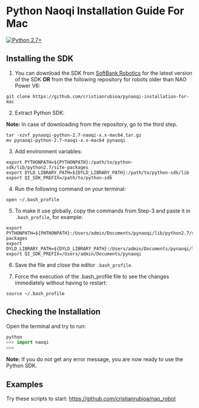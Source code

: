 # Python Naoqi Installation Guide For Mac

<div align="left">

<a href="https://www.python.org/downloads/"><img alt="Python 2.7+" src="https://img.shields.io/badge/python-2.7+-yellow.svg" /></a>


## Installing the SDK

1. You can download the SDK from [SoftBank Robotics](https://developer.softbankrobotics.com/nao6/downloads/nao6-downloads-mac) for the latest version of the SDK **OR** from the following repository for robots older than NAO Power V6:

```
git clone https://github.com/cristianrubioa/pynaoqi-installation-for-mac
```


2. Extract Python SDK: 

**Note:** In case of downloading from the repository, go to the third step.

```
tar -xzvf pynaoqi-python-2.7-naoqi-x.x-mac64.tar.gz
mv pynaoqi-python-2.7-naoqi-x.x-mac64 pynaoqi	
```


3. Add environment variables:

```
export PYTHONPATH=${PYTHONPATH}:/path/to/python-sdk/lib/python2.7/site-packages
export DYLD_LIBRARY_PATH=${DYLD_LIBRARY_PATH}:/path/to/python-sdk/lib
export QI_SDK_PREFIX=/path/to/python-sdk
```

4. Run the following command on your terminal:

``` 
open ~/.bash_profile 
```

5. To make it use globally, copy the commands from Step-3 and paste it in ```.bash_profile```, for example: 

```
export PYTHONPATH=${PHTHONPATH}:/Users/admin/Documents/pynaoqi/lib/python2.7/site-packages
export DYLD_LIBRARY_PATH=${DYLD_LIBRARY_PATH}:/Users/admin/Documents/pynaoqi/lib
export QI_SDK_PREFIX=/Users/admin/Documents/pynaoqi
```


6. Save the file and close the editor ```.bash_profile```.

7. Force the execution of the .bash_profile file to see the changes immediately without having to restart:

``` 
source ~/.bash_profile 
```


## Checking the Installation

Open the terminal and try to run:

```python
python
>>> import naoqi
>>>
```
**Note:** If you do not get any error message, you are now ready to use the Python SDK.

## Examples
Try these scripts to start: https://github.com/cristianrubioa/nao_robot
